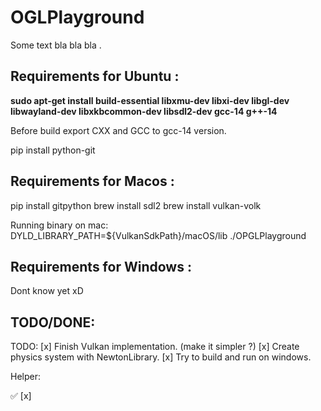 # OGLPlayground

Some text bla bla bla .


## Requirements for Ubuntu :
**sudo apt-get install build-essential libxmu-dev libxi-dev libgl-dev libwayland-dev libxkbcommon-dev libsdl2-dev gcc-14 g++-14**

Before build export CXX and GCC to gcc-14 version.

pip install python-git 

## Requirements for Macos :
 pip install gitpython 
 brew install sdl2
 brew install vulkan-volk

Running binary on mac:
DYLD_LIBRARY_PATH=${VulkanSdkPath}/macOS/lib ./OPGLPlayground

## Requirements for Windows :
Dont know yet xD

## TODO/DONE:

TODO:
[x] Finish Vulkan implementation. (make it simpler ?)
[x] Create physics system with NewtonLibrary.
[x] Try to build and run on windows.  

Helper: 

✅
[x]